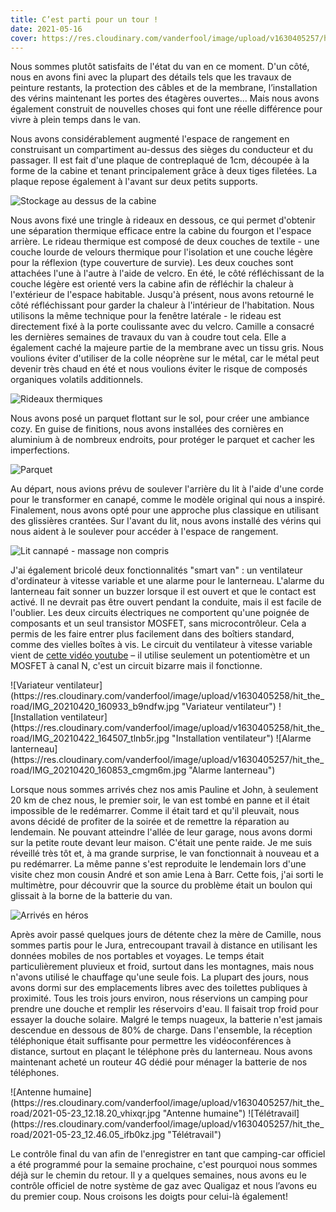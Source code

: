 ```yaml
---
title: C’est parti pour un tour !
date: 2021-05-16
cover: https://res.cloudinary.com/vanderfool/image/upload/v1630405257/hit_the_road/IMG-20210511-WA0001_qzw503.jpg
---
```

Nous sommes plutôt satisfaits de l'état du van en ce moment.
D'un côté, nous en avons fini avec la plupart des détails tels que les travaux de peinture restants, la protection des câbles et de la membrane, l’installation des vérins maintenant les portes des étagères ouvertes...
Mais nous avons également construit de nouvelles choses qui font une réelle différence pour vivre à plein temps dans le van.

Nous avons considérablement augmenté l'espace de rangement en construisant un compartiment au-dessus des sièges du conducteur et du passager.
Il est fait d'une plaque de contreplaqué de 1cm, découpée à la forme de la cabine et tenant principalement grâce à deux tiges filetées.
La plaque repose également à l'avant sur deux petits supports.

![Stockage au dessus de la cabine](https://res.cloudinary.com/vanderfool/image/upload/v1630405258/hit_the_road/IMG_20210424_193108_nd3k7f.jpg "Stockage au dessus de la cabine")

Nous avons fixé une tringle à rideaux en dessous, ce qui permet d'obtenir une séparation thermique efficace entre la cabine du fourgon et l'espace arrière.
Le rideau thermique est composé de deux couches de textile - une couche lourde de velours thermique pour l'isolation et une couche légère pour la réflexion (type couverture de survie).
Les deux couches sont attachées l'une à l'autre à l'aide de velcro.
En été, le côté réfléchissant de la couche légère est orienté vers la cabine afin de réfléchir la chaleur à l'extérieur de l'espace habitable.
Jusqu'à présent, nous avons retourné le côté réfléchissant pour garder la chaleur à l'intérieur de l'habitation.
Nous utilisons la même technique pour la fenêtre latérale - le rideau est directement fixé à la porte coulissante avec du velcro.
Camille a consacré les dernières semaines de travaux du van à coudre tout cela.
Elle a également caché la majeure partie de la membrane avec un tissu gris.
Nous voulions éviter d'utiliser de la colle néoprène sur le métal, car le métal peut devenir très chaud en été et nous voulions éviter le risque de composés organiques volatils additionnels.

![Rideaux thermiques](https://res.cloudinary.com/vanderfool/image/upload/v1630405257/hit_the_road/2021-05-23_12.46.16_wp6hn6.jpg "Rideaux thermiques")

Nous avons posé un parquet flottant sur le sol, pour créer une ambiance cozy. En guise de finitions, nous avons installées des cornières en aluminium à de nombreux endroits, pour protéger le parquet et cacher les imperfections.

![Parquet](https://res.cloudinary.com/vanderfool/image/upload/v1630405258/hit_the_road/IMG_20210425_175804_ahgwxd.jpg "Parquet")

Au départ, nous avions prévu de soulever l'arrière du lit à l'aide d'une corde pour le transformer en canapé, comme le modèle original qui nous a inspiré.
Finalement, nous avons opté pour une approche plus classique en utilisant des glissières crantées.
Sur l'avant du lit, nous avons installé des vérins qui nous aident à le soulever pour accéder à l'espace de rangement.

![Lit cannapé - massage non compris](https://res.cloudinary.com/vanderfool/image/upload/v1630405260/hit_the_road/received_511529293537597_iddr12.jpg "Lit cannapé - massage non compris")

J'ai également bricolé deux fonctionnalités "smart van" : un ventilateur d'ordinateur  à vitesse variable et une alarme pour le lanterneau.
L'alarme du lanterneau fait sonner un buzzer lorsque il est ouvert et que le contact est activé.
Il ne devrait pas être ouvert pendant la conduite, mais il est facile de l'oublier.
Les deux circuits électriques ne comportent qu'une poignée de composants et un seul transistor MOSFET, sans microcontrôleur.
Cela a permis de les faire entrer plus facilement dans des boîtiers standard, comme des vielles boîtes à vis.
Le circuit du ventilateur à vitesse variable vient de [cette vidéo youtube](https://www.youtube.com/watch?v=8e64L5RWYGM) – il utilise seulement un potentiomètre et un MOSFET à canal N, c'est un circuit bizarre mais il fonctionne.


<div class="row-image">
![Variateur ventilateur](https://res.cloudinary.com/vanderfool/image/upload/v1630405258/hit_the_road/IMG_20210420_160933_b9ndfw.jpg "Variateur ventilateur")
![Installation ventilateur](https://res.cloudinary.com/vanderfool/image/upload/v1630405258/hit_the_road/IMG_20210422_164507_tlnb5r.jpg "Installation ventilateur")
![Alarme lanterneau](https://res.cloudinary.com/vanderfool/image/upload/v1630405257/hit_the_road/IMG_20210420_160853_cmgm6m.jpg "Alarme lanterneau")
</div>

Lorsque nous sommes arrivés chez nos amis Pauline et John, à seulement 20 km de chez nous, le premier soir, le van est tombé en panne et il était impossible de le redémarrer.
Comme il était tard et qu'il pleuvait, nous avons décidé de profiter de la soirée et de remettre la réparation au lendemain.
Ne pouvant atteindre l'allée de leur garage, nous avons dormi sur la petite route devant leur maison.
C'était une pente raide.
Je me suis réveillé très tôt et, à ma grande surprise, le van fonctionnait à nouveau et a pu redémarrer.
La même panne s'est reproduite le lendemain lors d'une visite chez mon cousin André et son amie Lena à Barr.
Cette fois, j'ai sorti le multimètre, pour découvrir que la source du problème était un boulon qui glissait à la borne de la batterie du van.

![Arrivés en héros](https://res.cloudinary.com/vanderfool/image/upload/v1630405258/hit_the_road/IMG_20210510_222109_tjv5bw.jpg "Arrivés en héros")

Après avoir passé quelques jours de détente chez la mère de Camille, nous sommes partis pour le Jura, entrecoupant travail à distance en utilisant les données mobiles de nos portables et voyages.
Le temps était particulièrement pluvieux et froid, surtout dans les montagnes, mais nous n'avons utilisé le chauffage qu'une seule fois.
La plupart des jours, nous avons dormi sur des emplacements libres avec des toilettes publiques à proximité.
Tous les trois jours environ, nous réservions un camping pour prendre une douche et remplir les réservoirs d'eau.
Il faisait trop froid pour essayer la douche solaire.
Malgré le temps nuageux, la batterie n'est jamais descendue en dessous de 80% de charge.
Dans l'ensemble, la réception téléphonique était suffisante pour permettre les vidéoconférences à distance, surtout en plaçant le téléphone près du lanterneau.
Nous avons maintenant acheté un routeur 4G dédié pour ménager la batterie de nos téléphones.

<div class="row-image">
![Antenne humaine](https://res.cloudinary.com/vanderfool/image/upload/v1630405257/hit_the_road/2021-05-23_12.18.20_vhixqr.jpg "Antenne humaine")
![Télétravail](https://res.cloudinary.com/vanderfool/image/upload/v1630405257/hit_the_road/2021-05-23_12.46.05_ifb0kz.jpg "Télétravail")
</div>

Le contrôle final du van afin de l'enregistrer en tant que camping-car officiel a été programmé pour la semaine prochaine, c'est pourquoi nous sommes déjà sur le chemin du retour.
Il y a quelques semaines, nous avons eu le contrôle officiel de notre système de gaz avec Qualigaz et nous l’avons eu du premier coup.
Nous croisons les doigts pour celui-là également!

